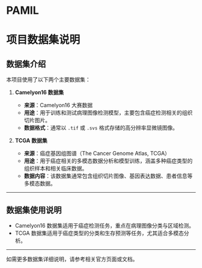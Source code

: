 # PAMIL
# 项目数据集说明

## 数据集介绍

本项目使用了以下两个主要数据集：

1. **Camelyon16 数据集**  
   - **来源**：Camelyon16 大赛数据  
   - **用途**：用于训练和测试病理图像检测模型，主要包含癌症检测相关的组织切片图片。  
   - **数据格式**：通常以 `.tif` 或 `.svs` 格式存储的高分辨率显微镜图像。

2. **TCGA 数据集**  
   - **来源**：癌症基因组图谱（The Cancer Genome Atlas, TCGA）  
   - **用途**：用于癌症相关的多模态数据分析和模型训练，涵盖多种癌症类型的组织样本和相关临床数据。  
   - **数据内容**：该数据集通常包含组织切片图像、基因表达数据、患者信息等多模态数据。


---

## 数据集使用说明

- Camelyon16 数据集适用于癌症检测任务，重点在病理图像分类与区域检测。  
- TCGA 数据集适用于癌症类型的分类和生存预测等任务，尤其适合多模态分析。

---

如需更多数据集详细说明，请参考相关官方页面或文档。
